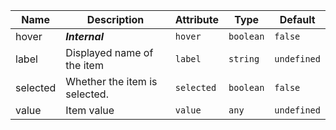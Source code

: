 | Name       | Description                   | Attribute        | Type                                      | Default             |
|------------|-------------------------------|------------------|-------------------------------------------|---------------------|
|<div className="Api__Table"> <div>hover</div> <div className="Api__Table Docs__Tags"></div></div>| ***Internal*** | `hover` | `boolean` | `false` |
|<div className="Api__Table"> <div>label</div> <div className="Api__Table Docs__Tags"></div></div>| Displayed name of the item | `label` | `string` | `undefined` |
|<div className="Api__Table"> <div>selected</div> <div className="Api__Table Docs__Tags"></div></div>| Whether the item is selected. | `selected` | `boolean` | `false` |
|<div className="Api__Table"> <div>value</div> <div className="Api__Table Docs__Tags"></div></div>| Item value | `value` | `any` | `undefined` |
